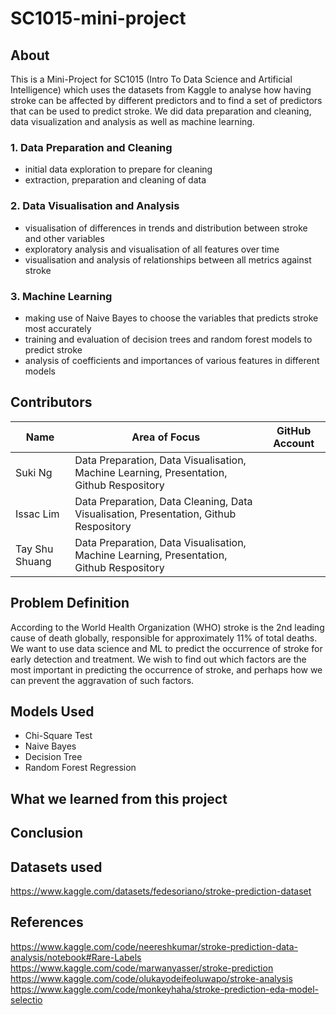 # SC1015-mini-project

## About

This is a Mini-Project for SC1015 (Intro To Data Science and Artificial Intelligence) which uses the datasets from Kaggle to analyse how having stroke can be affected by different predictors and to find a set of predictors that can be used to predict stroke. We did data preparation and cleaning, data visualization and analysis as well as machine learning.

### 1. Data Preparation and Cleaning
- initial data exploration to prepare for cleaning
- extraction, preparation and cleaning of data

### 2. Data Visualisation and Analysis
- visualisation of differences in trends and distribution between stroke and other variables
- exploratory analysis and visualisation of all features over time
- visualisation and analysis of relationships between all metrics against stroke

### 3. Machine Learning
- making use of Naive Bayes to choose the variables that predicts stroke most accurately
- training and evaluation of decision trees and random forest models to predict stroke
- analysis of coefficients and importances of various features in different models

## Contributors

|  Name  |  Area of Focus  |  GitHub Account  |
|  ---  |  ---  | --- |
|  Suki Ng  |  Data Preparation, Data Visualisation, Machine Learning, Presentation, Github Respository  |
|  Issac Lim  |  Data Preparation, Data Cleaning, Data Visualisation, Presentation, Github Respository  |
|  Tay Shu Shuang  |  Data Preparation, Data Visualisation, Machine Learning, Presentation, Github Respository  |

## Problem Definition
According to the World Health Organization (WHO) stroke is the 2nd leading cause of death globally, responsible for approximately 11% of total deaths. We want to use data science and ML to predict the occurrence of stroke for early detection and treatment. We wish to find out which factors are the most important in predicting the occurrence of stroke, and perhaps how we can prevent the aggravation of such factors.

## Models Used
- Chi-Square Test
- Naive Bayes
- Decision Tree
- Random Forest Regression

## What we learned from this project


## Conclusion

## Datasets used
https://www.kaggle.com/datasets/fedesoriano/stroke-prediction-dataset

## References

https://www.kaggle.com/code/neereshkumar/stroke-prediction-data-analysis/notebook#Rare-Labels
https://www.kaggle.com/code/marwanyasser/stroke-prediction
https://www.kaggle.com/code/olukayodeifeoluwapo/stroke-analysis
https://www.kaggle.com/code/monkeyhaha/stroke-prediction-eda-model-selectio

